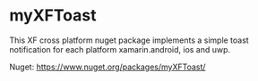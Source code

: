 # myXFToast

This XF cross platform nuget package implements a simple toast notification for each platform xamarin.android, ios and uwp.

Nuget: https://www.nuget.org/packages/myXFToast/

